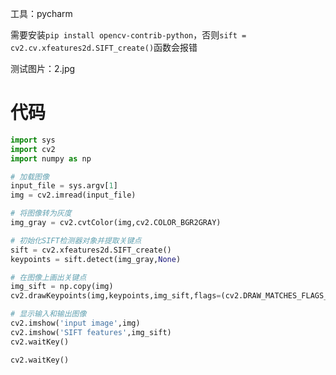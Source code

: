 工具：pycharm

需要安装`pip install opencv-contrib-python`，否则`sift = cv2.cv.xfeatures2d.SIFT_create()`函数会报错

测试图片：2.jpg

# 代码
```python
import sys
import cv2
import numpy as np

# 加载图像
input_file = sys.argv[1]
img = cv2.imread(input_file)

# 将图像转为灰度
img_gray = cv2.cvtColor(img,cv2.COLOR_BGR2GRAY)

# 初始化SIFT检测器对象并提取关键点
sift = cv2.xfeatures2d.SIFT_create()
keypoints = sift.detect(img_gray,None)

# 在图像上画出关键点
img_sift = np.copy(img)
cv2.drawKeypoints(img,keypoints,img_sift,flags=(cv2.DRAW_MATCHES_FLAGS_DRAW_RICH_KEYPOINTS))

# 显示输入和输出图像
cv2.imshow('input image',img)
cv2.imshow('SIFT features',img_sift)
cv2.waitKey()

cv2.waitKey()
```
